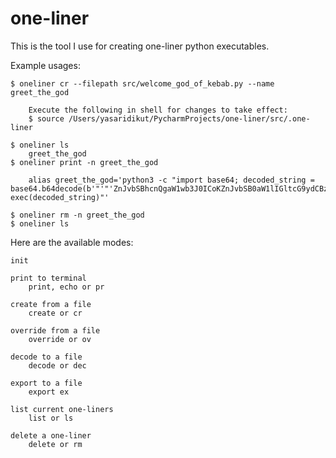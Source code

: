 # one-liner
This is the tool I use for creating one-liner python executables.

Example usages:
```
$ oneliner cr --filepath src/welcome_god_of_kebab.py --name greet_the_god
    
    Execute the following in shell for changes to take effect:
    $ source /Users/yasaridikut/PycharmProjects/one-liner/src/.one-liner

$ oneliner ls
    greet_the_god
$ oneliner print -n greet_the_god

    alias greet_the_god='python3 -c "import base64; decoded_string = base64.b64decode(b'"'"'ZnJvbSBhcnQgaW1wb3J0ICoKZnJvbSB0aW1lIGltcG9ydCBzbGVlcAp0ZXh0ID0gdGV4dDJhcnQoJ1dlbGNvbWUsIFxuR29kICBPZiAgS2ViYWIgIDopJykKCmZvciBsaW5lIGluIHRleHQuc3BsaXQoJ1xuJyk6CiAgICBwcmludChsaW5lKQogICAgc2xlZXAoMC4wNSkKCgoK'"'"').decode(); exec(decoded_string)"'

$ oneliner rm -n greet_the_god
$ oneliner ls
```
Here are the available modes:

	init

	print to terminal
		print, echo or pr

	create from a file
		create or cr
		
	override from a file
		override or ov

	decode to a file
		decode or dec

	export to a file
		export ex

	list current one-liners
		list or ls

	delete a one-liner
		delete or rm

